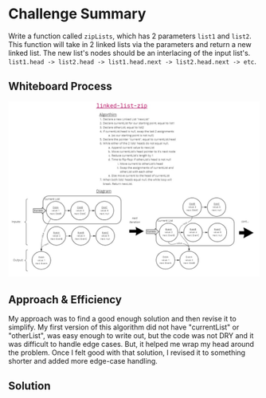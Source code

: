 # Challenge Summary

Write a function called `zipLists`, which has 2 parameters `list1` and `list2`. This function will take in 2 linked lists via the parameters and return a new linked list. The new list's nodes should be an interlacing of the input list's. `list1.head -> list2.head -> list1.head.next -> list2.head.next -> etc`.

## Whiteboard Process

![Whiteboard diagram of my solution](./challenge-08-whiteboard.jpg)

## Approach & Efficiency

My approach was to find a good enough solution and then revise it to simplify. My first version of this algorithm did not have "currentList" or "otherList", was easy enough to write out, but the code was not DRY and it was difficult to handle edge cases. But, it helped me wrap my head around the problem. Once I felt good with that solution, I revised it to something shorter and added more edge-case handling.

## Solution

```
